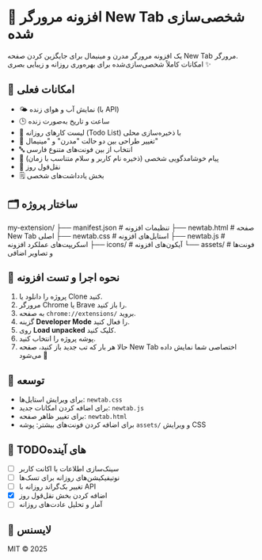 # 📌 افزونه مرورگر New Tab شخصی‌سازی شده

یک افزونه مرورگر مدرن و مینیمال برای جایگزین کردن صفحه New Tab مرورگر.  
امکانات کاملاً شخصی‌سازی‌شده برای بهره‌وری روزانه و زیبایی بصری ✨

## 🎯 امکانات فعلی

- 🌤️ نمایش آب و هوای زنده (با API)
- 🕒 ساعت و تاریخ به‌صورت زنده
- 📝 لیست کارهای روزانه (Todo List) با ذخیره‌سازی محلی
- 🎨 تغییر طراحی بین دو حالت "مدرن" و "مینیمال"
- 🔤 انتخاب از بین فونت‌های متنوع فارسی
- 👋 پیام خوشامدگویی شخصی (ذخیره نام کاربر و سلام متناسب با زمان)
- 💬 نقل‌قول روز
- 🗒️ بخش یادداشت‌های شخصی

## 🗂️ ساختار پروژه

my-extension/ ├── manifest.json # تنظیمات افزونه ├── newtab.html # صفحه New Tab اصلی ├── newtab.css # استایل‌های افزونه ├── newtab.js # اسکریپت‌های عملکرد افزونه ├── icons/ # آیکون‌های افزونه └── assets/ # فونت‌ها و تصاویر اضافی


## 🚀 نحوه اجرا و تست افزونه

1. پروژه را دانلود یا Clone کنید.
2. مرورگر Chrome یا Brave را باز کنید.
3. به صفحه `chrome://extensions/` بروید.
4. گزینه **Developer Mode** را فعال کنید.
5. روی **Load unpacked** کلیک کنید.
6. پوشه پروژه را انتخاب کنید.
7. حالا هر بار که تب جدید باز کنید، صفحه New Tab اختصاصی شما نمایش داده می‌شود 🎉

## 🔧 توسعه

- برای ویرایش استایل‌ها: `newtab.css`
- برای اضافه کردن امکانات جدید: `newtab.js`
- برای تغییر ظاهر صفحه: `newtab.html`
- برای اضافه کردن فونت‌های بیشتر: پوشه `assets/` و ویرایش CSS

## 🧩 TODOهای آینده

- [ ] سینک‌سازی اطلاعات با اکانت کاربر
- [ ] نوتیفیکیشن‌های روزانه برای تسک‌ها
- [ ] تغییر بک‌گراند روزانه با API
- [x] اضافه کردن بخش نقل‌قول روز
- [ ] آمار و تحلیل عادت‌های روزانه

## 📄 لایسنس

MIT © 2025

